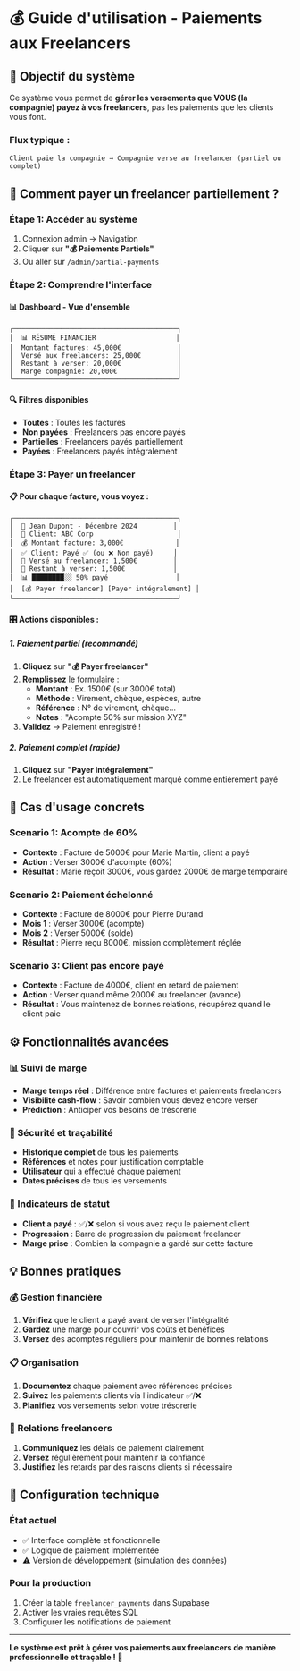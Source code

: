 # 💰 Guide d'utilisation - Paiements aux Freelancers

## 🎯 **Objectif du système**

Ce système vous permet de **gérer les versements que VOUS (la compagnie) payez à vos freelancers**, pas les paiements que les clients vous font.

### **Flux typique :**
```
Client paie la compagnie → Compagnie verse au freelancer (partiel ou complet)
```

## 🚀 **Comment payer un freelancer partiellement ?**

### **Étape 1: Accéder au système**
1. Connexion admin → Navigation
2. Cliquer sur **"💰 Paiements Partiels"**
3. Ou aller sur `/admin/partial-payments`

### **Étape 2: Comprendre l'interface**

#### **📊 Dashboard - Vue d'ensemble**
```
┌─────────────────────────────────────────┐
│  📊 RÉSUMÉ FINANCIER                    │
│  Montant factures: 45,000€              │  
│  Versé aux freelancers: 25,000€         │
│  Restant à verser: 20,000€              │
│  Marge compagnie: 20,000€               │
└─────────────────────────────────────────┘
```

#### **🔍 Filtres disponibles**
- **Toutes** : Toutes les factures
- **Non payées** : Freelancers pas encore payés  
- **Partielles** : Freelancers payés partiellement
- **Payées** : Freelancers payés intégralement

### **Étape 3: Payer un freelancer**

#### **📋 Pour chaque facture, vous voyez :**
```
┌─────────────────────────────────────────┐
│  👤 Jean Dupont - Décembre 2024         │
│  🏢 Client: ABC Corp                     │
│  💰 Montant facture: 3,000€             │
│  ✅ Client: Payé ✅ (ou ❌ Non payé)     │
│  💸 Versé au freelancer: 1,500€         │
│  🔄 Restant à verser: 1,500€            │
│  📊 ████████░░ 50% payé                 │
│  [💰 Payer freelancer] [Payer intégralement] │
└─────────────────────────────────────────┘
```

#### **🎛️ Actions disponibles :**

##### **1. Paiement partiel (recommandé)**
1. **Cliquez** sur **"💰 Payer freelancer"**
2. **Remplissez** le formulaire :
   - **Montant** : Ex. 1500€ (sur 3000€ total)
   - **Méthode** : Virement, chèque, espèces, autre
   - **Référence** : N° de virement, chèque...
   - **Notes** : "Acompte 50% sur mission XYZ"
3. **Validez** → Paiement enregistré !

##### **2. Paiement complet (rapide)**
1. **Cliquez** sur **"Payer intégralement"**
2. Le freelancer est automatiquement marqué comme entièrement payé

## 📝 **Cas d'usage concrets**

### **Scenario 1: Acompte de 60%**
- **Contexte** : Facture de 5000€ pour Marie Martin, client a payé
- **Action** : Verser 3000€ d'acompte (60%)
- **Résultat** : Marie reçoit 3000€, vous gardez 2000€ de marge temporaire

### **Scenario 2: Paiement échelonné**  
- **Contexte** : Facture de 8000€ pour Pierre Durand
- **Mois 1** : Verser 3000€ (acompte)
- **Mois 2** : Verser 5000€ (solde)
- **Résultat** : Pierre reçu 8000€, mission complètement réglée

### **Scenario 3: Client pas encore payé**
- **Contexte** : Facture de 4000€, client en retard de paiement
- **Action** : Verser quand même 2000€ au freelancer (avance)
- **Résultat** : Vous maintenez de bonnes relations, récupérez quand le client paie

## ⚙️ **Fonctionnalités avancées**

### **📊 Suivi de marge**
- **Marge temps réel** : Différence entre factures et paiements freelancers
- **Visibilité cash-flow** : Savoir combien vous devez encore verser
- **Prédiction** : Anticiper vos besoins de trésorerie

### **🔐 Sécurité et traçabilité**
- **Historique complet** de tous les paiements
- **Références** et notes pour justification comptable
- **Utilisateur** qui a effectué chaque paiement
- **Dates précises** de tous les versements

### **🎯 Indicateurs de statut**
- **Client a payé** : ✅/❌ selon si vous avez reçu le paiement client
- **Progression** : Barre de progression du paiement freelancer
- **Marge prise** : Combien la compagnie a gardé sur cette facture

## 💡 **Bonnes pratiques**

### **💰 Gestion financière**
1. **Vérifiez** que le client a payé avant de verser l'intégralité
2. **Gardez** une marge pour couvrir vos coûts et bénéfices
3. **Versez** des acomptes réguliers pour maintenir de bonnes relations

### **📋 Organisation**
1. **Documentez** chaque paiement avec références précises
2. **Suivez** les paiements clients via l'indicateur ✅/❌
3. **Planifiez** vos versements selon votre trésorerie

### **🤝 Relations freelancers**
1. **Communiquez** les délais de paiement clairement
2. **Versez** régulièrement pour maintenir la confiance
3. **Justifiez** les retards par des raisons clients si nécessaire

## 🔧 **Configuration technique**

### **État actuel**
- ✅ Interface complète et fonctionnelle
- ✅ Logique de paiement implémentée  
- ⚠️ Version de développement (simulation des données)

### **Pour la production**
1. Créer la table `freelancer_payments` dans Supabase
2. Activer les vraies requêtes SQL
3. Configurer les notifications de paiement

---

**Le système est prêt à gérer vos paiements aux freelancers de manière professionnelle et traçable ! 🚀**